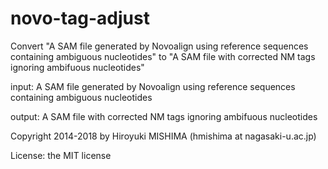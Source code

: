 # novo-tag-adjust
Convert "A SAM file generated by Novoalign using reference sequences containing ambiguous nucleotides" to "A SAM file with corrected NM tags ignoring ambifuous nucleotides"

input: A SAM file generated by Novoalign using reference sequences containing ambiguous nucleotides

output: A SAM file with corrected NM tags ignoring ambifuous nucleotides

Copyright 2014-2018 by Hiroyuki MISHIMA (hmishima at nagasaki-u.ac.jp)

License: the MIT license

